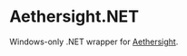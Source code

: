 # Aethersight.NET
Windows-only .NET wrapper for [Aethersight](https://github.com/karashiiro/Aethersight).
